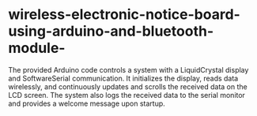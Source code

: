# wireless-electronic-notice-board-using-arduino-and-bluetooth-module-
The provided Arduino code controls a system with a LiquidCrystal display and SoftwareSerial communication. It initializes the display, reads data wirelessly, and continuously updates and scrolls the received data on the LCD screen. The system also logs the received data to the serial monitor and provides a welcome message upon startup.
